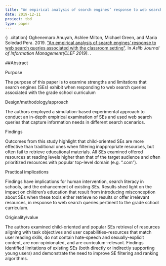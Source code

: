 ```yaml
---
title: "An empirical analysis of search engines’ response to web search queries associated with the classroom setting"
date: 2019-12-11
project: tbd
type: paper
---
```


{: .citation}
 Oghenemaro Anuyah, Ashlee Milton, Michael Green, and Maria Soledad Pera. 2019. ["An empirical analysis of search engines’ response to web search queries associated with the classroom setting"](#). In <cite> Aslib Journal of Information Management(CLEF 2019)</cite>.
</cite>.

##Abstract


Purpose

The purpose of this paper is to examine strengths and limitations that search engines (SEs) exhibit when responding to web search queries associated with the grade school curriculum

Design/methodology/approach

The authors employed a simulation-based experimental approach to conduct an in-depth empirical examination of SEs and used web search queries that capture information needs in different search scenarios.

Findings

Outcomes from this study highlight that child-oriented SEs are more effective than traditional ones when filtering inappropriate resources, but often fail to retrieve educational materials. All SEs examined offered resources at reading levels higher than that of the target audience and often prioritized resources with popular top-level domain (e.g. “.com”).

Practical implications

Findings have implications for human intervention, search literacy in schools, and the enhancement of existing SEs. Results shed light on the impact on children’s education that result from introducing misconception about SEs when these tools either retrieve no results or offer irrelevant resources, in response to web search queries pertinent to the grade school curriculum.

Originality/value

The authors examined child-oriented and popular SEs retrieval of resources aligning with task objectives and user capabilities–resources that match user reading skills, do not contain hate-speech and sexually-explicit content, are non-opinionated, and are curriculum-relevant. Findings identified limitations of existing SEs (both directly or indirectly supporting young users) and demonstrate the need to improve SE filtering and ranking algorithms.
